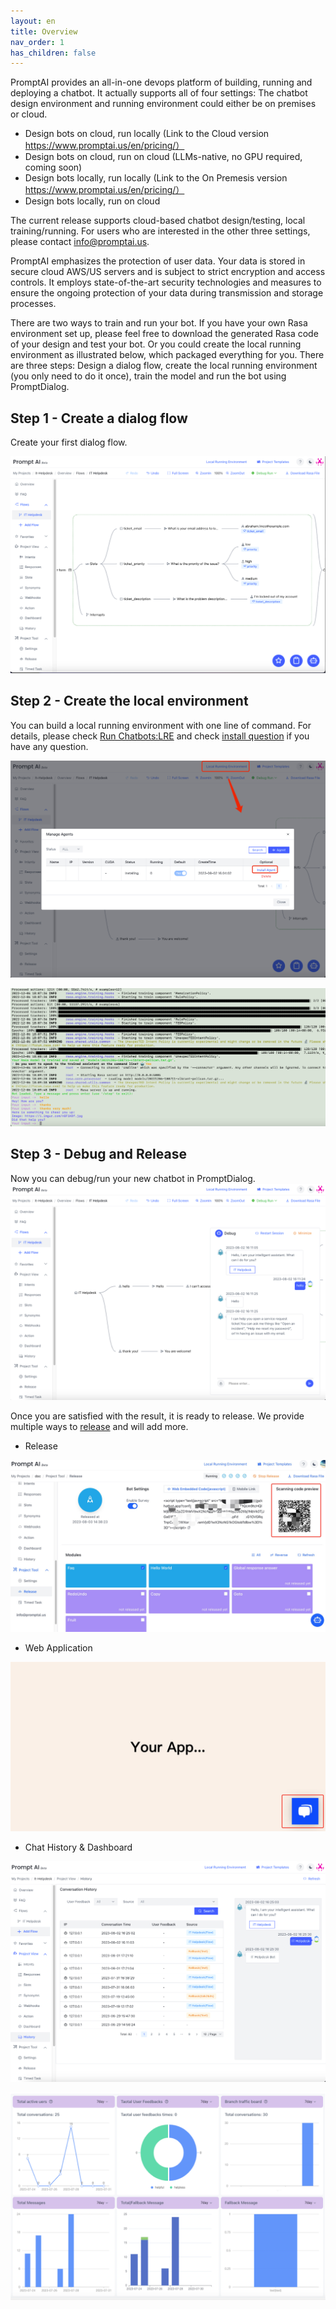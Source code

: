 ```yaml
---
layout: en
title: Overview
nav_order: 1
has_children: false
---
```

<!-- ![01-overview.png](/assets/images/overview/01-overview.png) -->
PromptAI provides an all-in-one devops platform of building, running and deploying a chatbot.  It actually supports all of four settings: The chatbot design environment and running environment could either be on premises or cloud.

* Design bots on cloud, run locally (Link to the Cloud version  https://www.promptai.us/en/pricing/）
* Design bots on cloud, run on cloud (LLMs-native, no GPU required, coming soon)
* Design bots locally, run locally (Link to the On Premesis version  https://www.promptai.us/en/pricing/）
* Design bots locally, run on cloud

The current release supports cloud-based chatbot design/testing, local training/running. For users who are interested in the other three settings, please contact [info@promptai.us](mailto:info@promptai.us).

PromptAI emphasizes the protection of user data. Your data is stored in secure cloud AWS/US servers and is subject to strict encryption and access controls. It employs state-of-the-art security technologies and measures to ensure the ongoing protection of your data during transmission and storage processes.

There are two ways to train and run your bot.  If you have your own Rasa environment set up, please feel free to download the generated Rasa code of your design and test your bot.  Or you could create the local running environment as illustrated below, which packaged everything for you. There are three steps: Design a dialog flow, create the local running environment (you only need to do it once), train the model and run the bot using PromptDialog. 

## Step 1 - Create a dialog flow
Create your first dialog flow.

![overview_create_dialog_flow.jpg](/assets/images/overview/overview_create_dialog_flow.jpg)

## Step 2 - Create the local environment
You can build a local running environment with one line of command. For details, please check [Run Chatbots:LRE](/docs/run_bots) and check [install question](/docs/common_questions/install_questions) if you have any question. 

![overview_create_agent.jpg](/assets/images/overview/overview_create_agent.jpg)

<!-- 
```text
## Step 3 - Download RASA code
All dialog flows and faqs can be downloaded as generated RASA code for free to build your chatbot in a RASA environment (RASA 3.2).

![overview_download_rasa_file.jpg](/assets/images/overview/overview_download_rasa_file.jpg)

## Step 4 - Train
After downloading the code, you can train your model in your local running environment.  
```
-->


![05-overview.png](/assets/images/overview/05-overview.png)

## Step 3 - Debug and Release
Now you can debug/run your new chatbot in PromptDialog.
![overview_running_debug_bot.png](/assets/images/overview/overview_running_debug_bot.png)

Once you are satisfied with the result, it is ready to release.  We provide multiple ways to [release](/docs/tutorial/release/release_project/) and will add more.

* Release

![overview_release_page.png](/assets/images/tutorial/release_released.jpg)

* Web Application

![chat-release-03](/assets/images/tutorial/release_web_script_demo_1.jpg)

* Chat History & Dashboard

![overview_chat_history.png](/assets/images/overview/overview_chat_history.png)

![overview_dashboard.png](/assets/images/overview/overview_dashboard.png)
